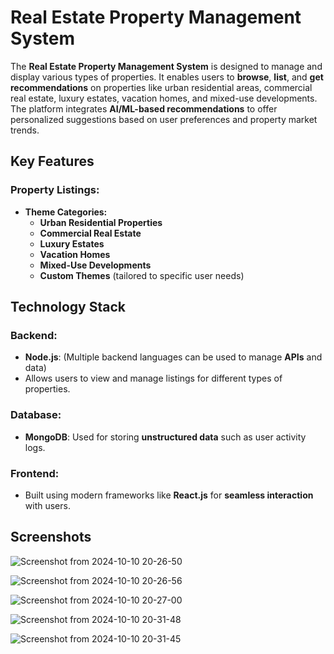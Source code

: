 # Real Estate Property Management System

The **Real Estate Property Management System** is designed to manage and display various types of properties. It enables users to **browse**, **list**, and **get recommendations** on properties like urban residential areas, commercial real estate, luxury estates, vacation homes, and mixed-use developments. The platform integrates **AI/ML-based recommendations** to offer personalized suggestions based on user preferences and property market trends.

## Key Features

### Property Listings:
- **Theme Categories:**
  - **Urban Residential Properties**
  - **Commercial Real Estate**
  - **Luxury Estates**
  - **Vacation Homes**
  - **Mixed-Use Developments**
  - **Custom Themes** (tailored to specific user needs)

## Technology Stack

### Backend:
- **Node.js**: (Multiple backend languages can be used to manage **APIs** and data)
- Allows users to view and manage listings for different types of properties.

### Database:
- **MongoDB**: Used for storing **unstructured data** such as user activity logs.

### Frontend:
- Built using modern frameworks like **React.js** for **seamless interaction** with users.

## Screenshots

![Screenshot from 2024-10-10 20-26-50](https://github.com/user-attachments/assets/9163c441-6cad-4213-bd77-a32db7dccdcb)

![Screenshot from 2024-10-10 20-26-56](https://github.com/user-attachments/assets/ea850168-796f-48fa-aa27-c633d988c3fe)

![Screenshot from 2024-10-10 20-27-00](https://github.com/user-attachments/assets/782f0e83-9938-45e0-8dec-f9ee6409ee29)

![Screenshot from 2024-10-10 20-31-48](https://github.com/user-attachments/assets/2160de71-5cb2-4eed-9982-7365ba62aa01)

![Screenshot from 2024-10-10 20-31-45](https://github.com/user-attachments/assets/84eb0043-14f2-4186-b43b-4d37d3deb3d3)
